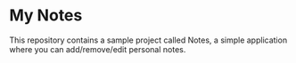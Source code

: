 

# My Notes

This repository contains a sample project called Notes, a simple application where you can add/remove/edit personal notes. 
